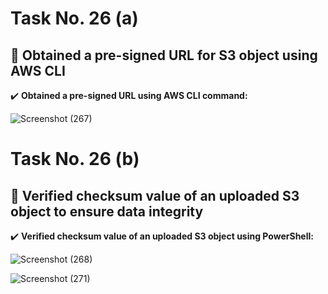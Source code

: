 # Task No. 26 (a)
## :memo: Obtained a pre-signed URL for S3 object using AWS CLI
:heavy_check_mark: **Obtained a pre-signed URL using AWS CLI command:**

![Screenshot (267)](https://github.com/ali-arifin/AWS-Cloud-Internship-2022-/assets/103297661/f18bc57d-fee9-4de3-83d4-1087b4a9edf4)
#


# Task No. 26 (b)
## :memo: Verified checksum value of an uploaded S3 object to ensure data integrity
:heavy_check_mark: **Verified checksum value of an uploaded S3 object using PowerShell:**

![Screenshot (268)](https://github.com/ali-arifin/AWS-Cloud-Internship-2022-/assets/103297661/96f5b1bf-52af-433a-aff3-df46ee2917cd)

![Screenshot (271)](https://github.com/ali-arifin/AWS-Cloud-Internship-2022-/assets/103297661/a84253b8-03e7-497f-8282-8003fa289011)



